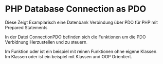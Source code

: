 # PHP Database Connection as PDO

Diese Zeigt Examplarisch eine Datenbank Verbindung über PDO für PHP mit Prepared Statements

In der Datei ConnectionPDO befinden sich die Funktionen um die PDO Verbidnung Herzustellen und zu steuern.

Im Funktion oder ist ein beispiel mit reinen Funktionen ohne eigene Klassen.
Im Klassen oder ist ein beispiel mit Klassen und OOP Orientiert.